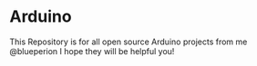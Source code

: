 # Arduino
This Repository is for all open source Arduino projects from me @blueperion
I hope they will be helpful you!